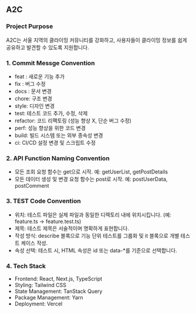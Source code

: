 ## A2C

### **Project Purpose**

A2C는 서울 지역의 클라이밍 커뮤니티를 강화하고, 사용자들이 클라이밍 정보를 쉽게 공유하고 발견할 수 있도록 지원합니다.
<br>

### 1. Commit Messge Convention 

- feat : 새로운 기능 추가
- fix : 버그 수정
- docs : 문서 변경
- chore: 구조 변경
- style: 디자인 변경
- test: 테스트 코드 추가, 수정, 삭제
- refactor: 코드 리팩토링 (성능 향상 X, 단순 버그 수정)
- perf: 성능 향상을 위한 코드 변경
- build: 빌드 시스템 또는 외부 종속성 변경
- ci: CI/CD 설정 변경 및 스크립트 수정

### 2. API Function Naming Convention
- 모든 조회 요청 함수는 get으로 시작.
    예: getUserList, getPostDetails
- 모든 데이터 생성 및 변경 요청 함수는 post로 시작.
  예: postUserData, postComment

### 3. TEST Code Convention

- 위치: 테스트 파일은 실제 파일과 동일한 디렉토리 내에 위치시킵니다. (예: feature.ts → feature.test.ts)
- 제목: 테스트 제목은 서술적이며 명확하게 표현합니다.
- 작성 방식: describe 블록으로 기능 단위 테스트를 그룹화 및 it 블록으로 개별 테스트 케이스 작성.
- 속성 선택: 테스트 시, HTML 속성은 id 또는 data-*를 기준으로 선택합니다.

### 4. Tech Stack
- Frontend: React, Next.js, TypeScript
- Styling: Tailwind CSS
- State Management: TanStack Query
- Package Management: Yarn
- Deployment: Vercel

